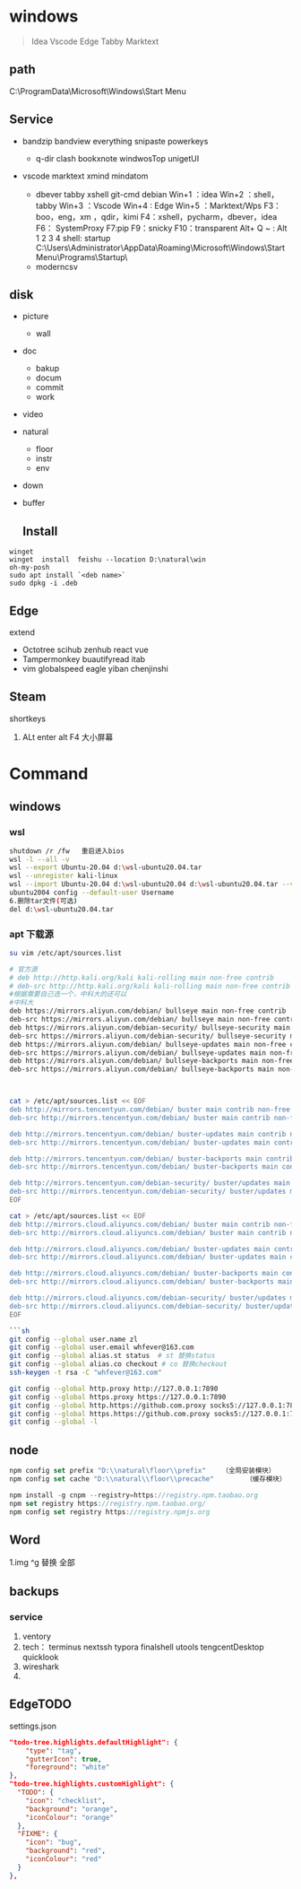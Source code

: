 # windows

> Idea Vscode Edge Tabby Marktext

## path

C:\ProgramData\Microsoft\Windows\Start Menu

## Service

- bandzip bandview everything  snipaste  powerkeys
  
  - q-dir clash  bookxnote   windwosTop  unigetUI

- vscode marktext  xmind  mindatom
  
  - dbever tabby xshell git-cmd  debian
    Win+1 ：idea
    Win+2 ：shell，tabby
    Win+3 ：Vscode
    Win+4 : Edge
    Win+5  ：Marktext/Wps
    F3：boo，eng，xm ，qdir，kimi
    F4：xshell，pycharm，dbever，idea
    F6： SystemProxy
    F7:pip
    F9：snicky
    F10：transparent
    Alt+ Q ~ : Alt  1 2 3 4
    shell: startup  C:\Users\Administrator\AppData\Roaming\Microsoft\Windows\Start Menu\Programs\Startup\
  - moderncsv 

## disk

- picture
  
  - wall

- doc
  
  - bakup
  - docum
  - commit
  - work

- video

- natural
  
  - floor
  - instr
  - env

- down

- buffer
  
  ## Install

```shell
winget
winget  install  feishu --location D:\natural\win
oh-my-posh
sudo apt install `<deb name>`
sudo dpkg -i .deb
```

## Edge

extend

- Octotree  scihub zenhub  react vue
- Tampermonkey  buautifyread   itab
- vim globalspeed   eagle yiban chenjinshi

## Steam

shortkeys

1. ALt enter alt F4 大小屏幕

# Command

## windows

### wsl

```bash
shutdown /r /fw   重启进入bios
wsl -l --all -v
wsl --export Ubuntu-20.04 d:\wsl-ubuntu20.04.tar
wsl --unregister kali-linux
wsl --import Ubuntu-20.04 d:\wsl-ubuntu20.04 d:\wsl-ubuntu20.04.tar --version 2
ubuntu2004 config --default-user Username
6.删除tar文件(可选)
del d:\wsl-ubuntu20.04.tar
```

### apt  下载源

```bash
su vim /etc/apt/sources.list

# 官方源
# deb http://http.kali.org/kali kali-rolling main non-free contrib
# deb-src http://http.kali.org/kali kali-rolling main non-free contrib
#根据需要自己选一个，中科大的还可以
#中科大
deb https://mirrors.aliyun.com/debian/ bullseye main non-free contrib
deb-src https://mirrors.aliyun.com/debian/ bullseye main non-free contrib
deb https://mirrors.aliyun.com/debian-security/ bullseye-security main
deb-src https://mirrors.aliyun.com/debian-security/ bullseye-security main
deb https://mirrors.aliyun.com/debian/ bullseye-updates main non-free contrib
deb-src https://mirrors.aliyun.com/debian/ bullseye-updates main non-free contrib
deb https://mirrors.aliyun.com/debian/ bullseye-backports main non-free contrib
deb-src https://mirrors.aliyun.com/debian/ bullseye-backports main non-free contrib



cat > /etc/apt/sources.list << EOF
deb http://mirrors.tencentyun.com/debian/ buster main contrib non-free
deb-src http://mirrors.tencentyun.com/debian/ buster main contrib non-free

deb http://mirrors.tencentyun.com/debian/ buster-updates main contrib non-free
deb-src http://mirrors.tencentyun.com/debian/ buster-updates main contrib non-free

deb http://mirrors.tencentyun.com/debian/ buster-backports main contrib non-free
deb-src http://mirrors.tencentyun.com/debian/ buster-backports main contrib non-free

deb http://mirrors.tencentyun.com/debian-security/ buster/updates main contrib non-free
deb-src http://mirrors.tencentyun.com/debian-security/ buster/updates main contrib non-free
EOF

cat > /etc/apt/sources.list << EOF
deb http://mirrors.cloud.aliyuncs.com/debian/ buster main contrib non-free
deb-src http://mirrors.cloud.aliyuncs.com/debian/ buster main contrib non-free

deb http://mirrors.cloud.aliyuncs.com/debian/ buster-updates main contrib non-free
deb-src http://mirrors.cloud.aliyuncs.com/debian/ buster-updates main contrib non-free

deb http://mirrors.cloud.aliyuncs.com/debian/ buster-backports main contrib non-free
deb-src http://mirrors.cloud.aliyuncs.com/debian/ buster-backports main contrib non-free

deb http://mirrors.cloud.aliyuncs.com/debian-security/ buster/updates main contrib non-free
deb-src http://mirrors.cloud.aliyuncs.com/debian-security/ buster/updates main contrib non-free
EOF

```sh
git config --global user.name zl
git config --global user.email whfever@163.com
git config --global alias.st status  # st 替换status
git config --global alias.co checkout # co 替换checkout
ssh-keygen -t rsa -C "whfever@163.com"

git config --global http.proxy http://127.0.0.1:7890
git config --global https.proxy https://127.0.0.1:7890
git config --global http.https://github.com.proxy socks5://127.0.0.1:7890
git config --global https.https://github.com.proxy socks5://127.0.0.1:7890
git config --global -l
```

## node

```js
npm config set prefix "D:\\natural\floor\\prefix"    （全局安装模块）
npm config set cache "D:\\natural\\floor\\precache"        （缓存模块）

npm install -g cnpm --registry=https://registry.npm.taobao.org
npm set registry https://registry.npm.taobao.org/
npm config set registry https://registry.npmjs.org
```

## Word

1.img  ^g 替换 全部

## backups

### service

1. ventory  
2. tech： terminus  nextssh  typora finalshell utools  tengcentDesktop   quicklook
3. wireshark 
4. 

## EdgeTODO

settings.json

```json
"todo-tree.highlights.defaultHighlight": {
    "type": "tag",
    "gutterIcon": true,
    "foreground": "white"
},
"todo-tree.highlights.customHighlight": {
  "TODO": {
    "icon": "checklist",
    "background": "orange",
    "iconColour": "orange"
  },
  "FIXME": {
    "icon": "bug",
    "background": "red",
    "iconColour": "red"
  }
},
```